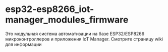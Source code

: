 # esp32-esp8266_iot-manager_modules_firmware
Это модульная система автоматизации на базе ESP32/ESP8266 микроконтроллеров и приложения IoT Manager.
Cмотрите страницу wiki для информации
